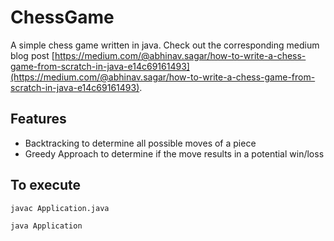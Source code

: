 # ChessGame

A simple chess game written in java. Check out the corresponding medium blog post [https://medium.com/@abhinav.sagar/how-to-write-a-chess-game-from-scratch-in-java-e14c69161493](https://medium.com/@abhinav.sagar/how-to-write-a-chess-game-from-scratch-in-java-e14c69161493).

## Features

- Backtracking to determine all possible moves of a piece
- Greedy Approach to determine if the move results in a potential win/loss


## To execute

`javac Application.java`

`java Application`

